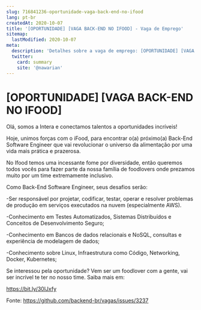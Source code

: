 ```yaml
---
slug: 716841236-oportunidade-vaga-back-end-no-ifood
lang: pt-br
createdAt: 2020-10-07
title: '[OPORTUNIDADE] [VAGA BACK-END NO IFOOD] - Vaga de Emprego'
sitemap:
  lastModified: 2020-10-07
meta:
  description: 'Detalhes sobre a vaga de emprego: [OPORTUNIDADE] [VAGA BACK-END NO IFOOD]'
  twitter:
    card: summary
    site: '@nawarian'
---
```


# [OPORTUNIDADE] [VAGA BACK-END NO IFOOD]

Olá, somos a Intera e conectamos talentos a oportunidades incríveis!

Hoje, unimos forças com o iFood, para encontrar o(a) próximo(a) Back-End Software Engineer que vai revolucionar o universo da alimentação por uma vida mais prática e prazerosa.

No Ifood temos uma incessante fome por diversidade, então queremos todos vocês para fazer parte da nossa família de foodlovers onde prezamos muito por um time extremamente inclusivo.

Como Back-End Software Engineer, seus desafios serão:

-Ser responsável por projetar, codificar, testar, operar e resolver problemas de produção em serviços executados na nuvem (especialmente AWS).

-Conhecimento em Testes Automatizados, Sistemas Distribuídos e Conceitos de Desenvolvimento Seguro;

-Conhecimento em Bancos de dados relacionais e NoSQL, consultas e experiência de modelagem de dados;

-Conhecimento sobre Linux, Infraestrutura como Código, Networking, Docker, Kubernetes;

Se interessou pela oportunidade? Vem ser um foodlover com a gente, vai ser incrível te ter no nosso time. Saiba mais em:

https://bit.ly/30lJxfy

Fonte: https://github.com/backend-br/vagas/issues/3237